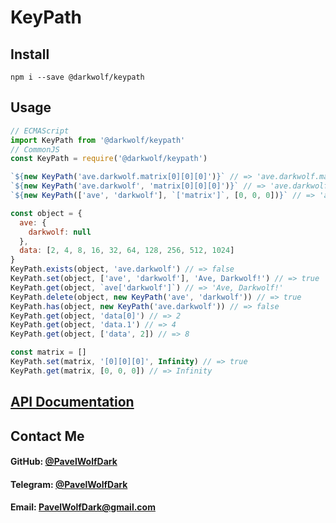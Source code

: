 # KeyPath
## Install
`npm i --save @darkwolf/keypath`
## Usage
```javascript
// ECMAScript
import KeyPath from '@darkwolf/keypath'
// CommonJS
const KeyPath = require('@darkwolf/keypath')

`${new KeyPath('ave.darkwolf.matrix[0][0][0]')}` // => 'ave.darkwolf.matrix[0][0][0]'
`${new KeyPath('ave.darkwolf', 'matrix[0][0][0]')}` // => 'ave.darkwolf.matrix[0][0][0]'
`${new KeyPath(['ave', 'darkwolf'], `['matrix']`, [0, 0, 0])}` // => 'ave.darkwolf.matrix[0][0][0]'

const object = {
  ave: {
    darkwolf: null
  },
  data: [2, 4, 8, 16, 32, 64, 128, 256, 512, 1024]
}
KeyPath.exists(object, 'ave.darkwolf') // => false
KeyPath.set(object, ['ave', 'darkwolf'], 'Ave, Darkwolf!') // => true
KeyPath.get(object, `ave['darkwolf']`) // => 'Ave, Darkwolf!'
KeyPath.delete(object, new KeyPath('ave', 'darkwolf')) // => true
KeyPath.has(object, new KeyPath('ave.darkwolf')) // => false
KeyPath.get(object, 'data[0]') // => 2
KeyPath.get(object, 'data.1') // => 4
KeyPath.get(object, ['data', 2]) // => 8

const matrix = []
KeyPath.set(matrix, '[0][0][0]', Infinity) // => true
KeyPath.get(matrix, [0, 0, 0]) // => Infinity
```
## [API Documentation](https://github.com/Darkwolf/node-keypath/blob/master/docs/API.md)
## Contact Me
#### GitHub: [@PavelWolfDark](https://github.com/PavelWolfDark)
#### Telegram: [@PavelWolfDark](https://t.me/PavelWolfDark)
#### Email: [PavelWolfDark@gmail.com](mailto:PavelWolfDark@gmail.com)

